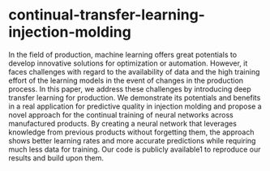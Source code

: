 # continual-transfer-learning-injection-molding
In the field of production, machine learning offers great potentials to develop innovative solutions for optimization or automation. However, it faces challenges with regard to the availability of data and the high training effort of the learning models in the event of changes in the production process. In this paper, we address these challenges by introducing deep transfer learning for production. We demonstrate its potentials and benefits in a real application for predictive quality in injection molding and propose a novel approach for the continual training of neural networks across manufactured products. By creating a neural network that leverages knowledge from previous products without forgetting them, the approach shows better learning rates and more accurate predictions while requiring much less data for training. Our code is publicly available1 to reproduce our results and build upon them.
